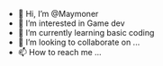 - 👋 Hi, I’m @Maymoner
- 👀 I’m interested in Game dev
- 🌱 I’m currently learning basic coding
- 💞️ I’m looking to collaborate on ...
- 📫 How to reach me ...

<!---
Maymoner/Maymoner is a ✨ special ✨ repository because its `README.md` (this file) appears on your GitHub profile.
You can click the Preview link to take a look at your changes.
--->
